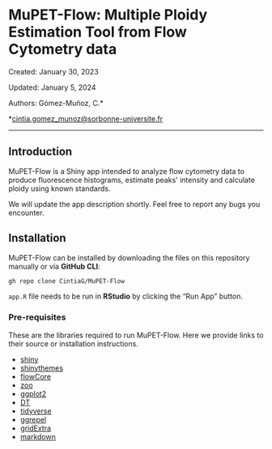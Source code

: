 # MuPET-Flow: Multiple Ploidy Estimation Tool from Flow Cytometry data

Created: January 30, 2023

Updated: January 5, 2024

Authors: Gómez-Muñoz, C.*

*cintia.gomez_munoz@sorbonne-universite.fr

---

## Introduction

MuPET-Flow is a Shiny app intended to analyze flow cytometry data to produce fluorescence histograms, estimate peaks' intensity and calculate ploidy using known standards.

We will update the app description shortly. Feel free to report any bugs you encounter.

## Installation

MuPET-Flow can be installed by downloading the files on this repository manually or via **GitHub CLI**:

```bash
gh repo clone CintiaG/MuPET-Flow
```

`app.R` file needs to be run in **RStudio** by clicking the “Run App” button.


### Pre-requisites

These are the libraries required to run MuPET-Flow. Here we provide links to their source or installation instructions.

* [shiny](https://shiny.posit.co/r/getstarted/shiny-basics/lesson1/index.html)
* [shinythemes](https://rstudio.github.io/shinythemes/)
* [flowCore](https://bioconductor.org/packages/release/bioc/html/flowCore.html)
* [zoo](https://cran.r-project.org/web/packages/zoo/index.html)
* [ggplot2](https://ggplot2.tidyverse.org/)
* [DT](https://rstudio.github.io/DT/)
* [tidyverse](https://www.tidyverse.org/packages/)
* [ggrepel](https://cran.r-project.org/web/packages/ggrepel/readme/README.html)
* [gridExtra](https://cran.r-project.org/web/packages/gridExtra/index.html)
* [markdown](https://cran.r-project.org/web/packages/markdown/index.html)

<!--
Pending
A minimum of two different standards is required, but more are recommended.
 -->
